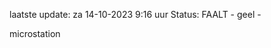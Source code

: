 laatste update: 
za 14-10-2023  9:16   uur 
Status: FAALT - geel - 
<div class="service Y">microstation</div>